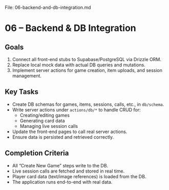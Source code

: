 File: 06-backend-and-db-integration.md

# 06 – Backend & DB Integration

## Goals
1. Connect all front-end stubs to Supabase/PostgreSQL via Drizzle ORM.
2. Replace local mock data with actual DB queries and mutations.
3. Implement server actions for game creation, item uploads, and session management.

## Key Tasks
- Create DB schemas for games, items, sessions, calls, etc., in `db/schema`.
- Write server actions under `actions/db/*` to handle CRUD for:
  - Creating/editing games
  - Generating card data
  - Managing live session calls
- Update the front-end pages to call real server actions.
- Ensure data is persisted and retrieved correctly.

## Completion Criteria
- All “Create New Game” steps write to the DB.
- Live session calls are fetched and stored in real time.
- Player card data (text/image references) is loaded from the DB.
- The application runs end-to-end with real data.
